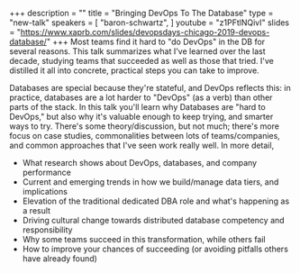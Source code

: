+++
description = ""
title = "Bringing DevOps To The Database"
type = "new-talk"
speakers = [
        "baron-schwartz",
]
youtube = "z1PFtlNQivI"
slides = "https://www.xaprb.com/slides/devopsdays-chicago-2019-devops-database/"
+++
Most teams find it hard to "do DevOps" in the DB for several reasons. This talk summarizes what I've learned over the last decade, studying teams that succeeded as well as those that tried. I've distilled it all into concrete, practical steps you can take to improve.

Databases are special because they're stateful, and DevOps reflects this: in practice, databases are a lot harder to "DevOps" (as a verb) than other parts of the stack.  In this talk you'll learn why Databases are "hard to DevOps," but also why it's valuable enough to keep trying‚ and smarter ways to try. There's some theory/discussion, but not much; there's more focus on case studies, commonalities between lots of teams/companies, and common approaches that I've seen work really well. In more detail,

- What research shows about DevOps, databases, and company performance
- Current and emerging trends in how we build/manage data tiers, and implications
- Elevation of the traditional dedicated DBA role and what's happening as a result
- Driving cultural change towards distributed database competency and responsibility
- Why some teams succeed in this transformation, while others fail
- How to improve your chances of succeeding (or avoiding pitfalls others have already found)